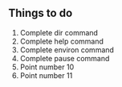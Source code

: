 ## Things to do 


1. Complete dir command 
2. Complete help command
3. Complete environ command
4. Complete pause command
5. Point number 10
6. Point number 11